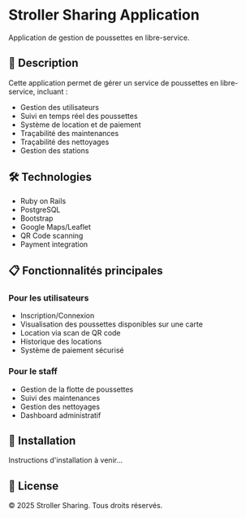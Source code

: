 # Stroller Sharing Application

Application de gestion de poussettes en libre-service.

## 🎯 Description

Cette application permet de gérer un service de poussettes en libre-service, incluant :
- Gestion des utilisateurs
- Suivi en temps réel des poussettes
- Système de location et de paiement
- Traçabilité des maintenances
- Traçabilité des nettoyages
- Gestion des stations

## 🛠 Technologies

- Ruby on Rails
- PostgreSQL
- Bootstrap
- Google Maps/Leaflet
- QR Code scanning
- Payment integration

## 📋 Fonctionnalités principales

### Pour les utilisateurs
- Inscription/Connexion
- Visualisation des poussettes disponibles sur une carte
- Location via scan de QR code
- Historique des locations
- Système de paiement sécurisé

### Pour le staff
- Gestion de la flotte de poussettes
- Suivi des maintenances
- Gestion des nettoyages
- Dashboard administratif

## 🚀 Installation

Instructions d'installation à venir...

## 📝 License

© 2025 Stroller Sharing. Tous droits réservés.
